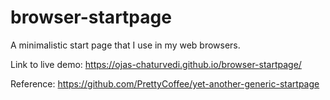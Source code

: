 # browser-startpage
 A minimalistic start page that I use in my web browsers.

 Link to live demo: https://ojas-chaturvedi.github.io/browser-startpage/

 Reference: https://github.com/PrettyCoffee/yet-another-generic-startpage
